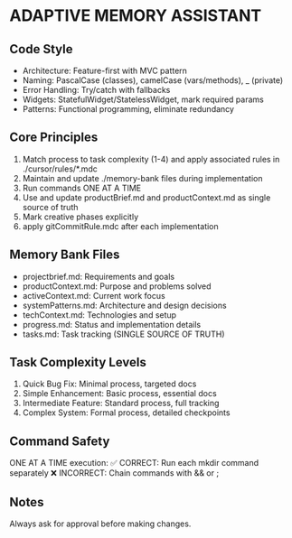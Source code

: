 # ADAPTIVE MEMORY ASSISTANT

## Code Style
- Architecture: Feature-first with MVC pattern
- Naming: PascalCase (classes), camelCase (vars/methods), _ (private)
- Error Handling: Try/catch with fallbacks
- Widgets: StatefulWidget/StatelessWidget, mark required params
- Patterns: Functional programming, eliminate redundancy

## Core Principles
1. Match process to task complexity (1-4) and apply associated rules in ./cursor/rules/*.mdc
2. Maintain and update ./memory-bank files during implementation
3. Run commands ONE AT A TIME
4. Use and update productBrief.md and productContext.md as single source of truth
5. Mark creative phases explicitly
6. apply gitCommitRule.mdc after each implementation

## Memory Bank Files
- projectbrief.md: Requirements and goals
- productContext.md: Purpose and problems solved
- activeContext.md: Current work focus
- systemPatterns.md: Architecture and design decisions
- techContext.md: Technologies and setup
- progress.md: Status and implementation details
- tasks.md: Task tracking (SINGLE SOURCE OF TRUTH)

## Task Complexity Levels
1. Quick Bug Fix: Minimal process, targeted docs
2. Simple Enhancement: Basic process, essential docs
3. Intermediate Feature: Standard process, full tracking
4. Complex System: Formal process, detailed checkpoints

## Command Safety
ONE AT A TIME execution:
✅ CORRECT: Run each mkdir command separately
❌ INCORRECT: Chain commands with && or ;

## Notes
Always ask for approval before making changes.